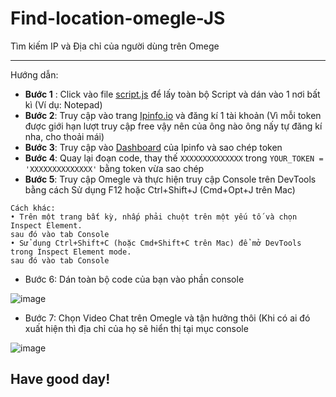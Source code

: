# Find-location-omegle-JS
Tìm kiếm IP và Địa chỉ của người dùng trên Omege

---------------------------------------------------

Hướng dẫn:
 - **Bước 1** : Click vào file [script.js](https://github.com/vietrux85/Find-location-omegle-JS/blob/main/script.js) để lấy toàn bộ Script và dán vào 1 nơi bất kì (Ví dụ: Notepad)
 - **Bước 2**: Truy cập vào trang [Ipinfo.io](https://ipinfo.io) và đăng kí 1 tài khoản
   (Vì mỗi token được giới hạn lượt truy cập free vậy nên của ông nào ông nấy tự đăng kí nha, cho thoải mái)
 - **Bước 3**: Truy cập vào [Dashboard](https://ipinfo.io/account/home) của Ipinfo và sao chép token 
 - **Bước 4**: Quay lại đoạn code, thay thế ```XXXXXXXXXXXXXX``` trong ```YOUR_TOKEN = 'XXXXXXXXXXXXXX'``` bằng token vừa sao chép
 - **Bước 5**: Truy cập Omegle và thực hiện truy cập Console trên DevTools bằng cách Sử dụng F12 hoặc Ctrl+Shift+J (Cmd+Opt+J trên Mac)
```
Cách khác:
• Trên một trang bất kỳ, nhấp phải chuột trên một yếu tố và chọn Inspect Element.
sau đó vào tab Console
• Sử dụng Ctrl+Shift+C (hoặc Cmd+Shift+C trên Mac) để mở DevTools trong Inspect Element mode.
sau đó vào tab Console
```
 - Bước 6: Dán toàn bộ code của bạn vào phần console 

![image](https://user-images.githubusercontent.com/89530449/147725575-05abaf7f-a986-4076-9db3-659a3f2ec791.png)

- Bước 7: Chọn Video Chat trên Omegle và tận hưởng thôi (Khi có ai đó xuất hiện thì địa chỉ của họ sẽ hiển thị tại mục console

![image](https://user-images.githubusercontent.com/89530449/147759254-fb2865ce-80f2-4c14-ac5b-fe2f317a2872.png)

## Have good day!




